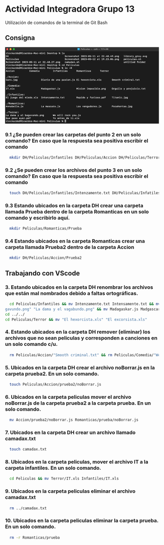 
# Actividad Integradora Grupo 13

Utilización de comandos de la terminal de Git Bash

## Consigna
![Consigna](terminal-actividad.png)

### 9.1 ¿Se pueden crear las carpetas del punto 2 en un solo comando? En caso que la respuesta sea positiva escribir el comando

```bash
  mkdir DH/Peliculas/Infantiles DH/Peliculas/Accion DH/Peliculas/Terror DH/Peliculas/Comedia DH/Peliculas/Romanticas
```
### 9.2 ¿Se pueden crear los archivos del punto 3 en un solo comando? En caso que la respuesta sea positiva escribir el comando
```bash
  touch DH/Peliculas/Infantiles/Intenzamente.txt DH/Peliculas/Infatiles/"El juego del miedo.xls" DH/Peliculas/Infantiles/"Rapido y furioso.pdf" DH/Peliculas/Infantiles/Titanic.jpg
```
### 9.3 Estando ubicados en la carpeta DH crear una carpeta llamada Prueba dentro de la carpeta Romanticas en un solo comando y escribirlo aquí.
```bash
  mkdir Peliculas/Romanticas/Prueba
```
### 9.4 Estando ubicados en la carpeta Romanticas crear una carpeta llamada Prueba2 dentro de la carpeta Accion
```bash
  mkdir DH/Peliculas/Accion/Prueba2
```
## Trabajando con VScode

### 3. Estando ubicados en la carpeta DH renombrar los archivos que están mal nombrados debido a faltas ortográficas.
```bash
  cd Peliculas/Infantiles && mv Intenzamente.txt Intensamente.txt && mv "La dama y el ba
gavundo.png" "La dama y el vagabundo.png" && mv Madagaskar.js Madgascar.js
cd ../../
cd Peliculas/Terror && mv "El hexorcista.xls" "El excorsista.xls"
```

### 4. Estando ubicados en la carpeta DH remover (eliminar) los archivos que no sean peliculas y corresponden a canciones en un solo comando c/u.
```bash
  rm Peliculas/Accion/"Smooth criminal.txt" && rm Peliculas/Comedia/"We will rock you.js"
```

### 5. Ubicados en la carpeta DH crear el archivo noBorrar.js en la carpeta prueba2. En un solo comando.
```bash
  touch Peliculas/Accion/prueba2/noBorrar.js
```

### 6. Ubicados en la carpeta peliculas mover el archivo noBorrar.js de la carpeta prueba2 a la carpeta prueba. En un solo comando.
```bash
  mv Accion/prueba2/noBorrar.js Romanticas/prueba/noBorrar.js
```

### 7. Ubicados en la carpeta DH crear un archivo llamado camadax.txt
```bash
  touch camadax.txt
```

### 8. Ubicados en la carpeta peliculas, mover el archivo IT a la carpeta infantiles. En un solo comando.
```bash
  cd Peliculas && mv Terror/IT.xls Infantiles/IT.xls
```

### 9. Ubicados en la carpeta peliculas eliminar el archivo camadax.txt
```bash
  rm ../camadax.txt
```

### 10. Ubicados en la carpeta peliculas eliminar la carpeta prueba. En un solo comando.
```bash
  rm -r Romanticas/prueba
```